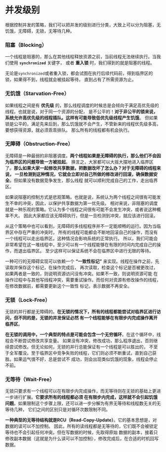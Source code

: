 并发级别
==================================================
根据控制并发的策略，我们可以把并发的级别进行分类，大致上可以分为阻塞，无饥饿，无障碍，无锁，无等待几种。

### 阻塞（Blocking）
一个线程是阻塞的，那么在其他线程释放资源之前，当前线程无法继续执行。当我们使用 **`synchronized`** 关键字，
或者 **重入锁** 时，我们得到的就是阻塞的线程。

无论是`synchronized`或者重入锁，都会试图在执行后续代码前，得到临界区的锁，如果得不到，线程就会被挂起等待，
直到占有了所需资源为止。

### 无饥饿（Starvation-Free）
如果线程之间是有 **优先级** 的，那么线程调度的时候总是会倾向于满足高优先级的线程。也就是说，对于同一个资源的分配，
是不公平的！**对于非公平的锁来说，系统允许高优先级的线程插队。这样有可能导致低优先级线程产生饥饿**。
但如果锁是公平的，满足先来后到，那么饥饿就不会产生，不管新来的线程优先级多高，要想获得资源，就必须乖乖排队。
那么所有的线程都有机会执行。

### 无障碍（Obstruction-Free）
无障碍是一种最弱的非阻塞调度。**两个线程如果是无障碍的执行，那么他们不会因为临界区的问题导致一方被挂起**。
换言之，大家都可以大摇大摆地进入临界区了。**那么如果大家一起修改共享数据，把数据改坏了怎么办？对于无障碍的线程来说，
一旦检测到这种情况，它就会立即对自己所做的修改进行回滚，确保数据安全**。但如果没有数据竞争发生，那么线程
就可以顺利完成自己的工作，走出临界区。

如果说阻塞的控制方式是悲观策略。也就是说，系统认为两个线程之间很有可能发生不幸的冲突，因此，以保护共享数据为第一优先级。
相对来说，非阻塞的调度就是一种乐观的策略。它认为多个线程之间很有可能不会发生冲突，或者说这种概率不大。
因此大家都应该无障碍执行，但是一旦检测到冲突，就应该进行回滚。

从这个策略中也可以看到，无障碍的多线程程序并不一定能顺畅的运行。因为当临界区中存在严重的冲突时，
所有的线程可能都会不断地回滚自己的操作，而没有一个线程可以走出临界区。这种情况会影响系统的正常执行。
所以，我们可能会非常希望在这一堆线程中，至少可以有一个线程能够在有限的时间内完成自己的操作，而退出临界区。
至少这样可以保证系统不会在临界区中进行无限的等待。

一种可行的无障碍实现可以依赖一个 **“一致性标记”** 来实现。线程在操作之前，先读取并保存这个标记，在操作完成后，
再次读取，检查这个标记是否被更改过，如果两者是一致的，则说明资源访问没有冲突。如果不一致，则说明资源可能
在操作过程中与其他写线程冲突，需要重试操作。而任何对资源有修改操作的线程，在修改数据前，都需要更新这个一致性
标记，表示数据不再安全。

### 无锁（Lock-Free）
无锁的并行都是无障碍的。**在无锁的情况下，所有的线程都能尝试对临界区进行访问，但不同的是，无锁的并发保证必然
有一个线程能够在有限步内完成操作离开临界区**。

**在无锁的调用中，一个典型的特点是可能会包含一个无穷循环**。在这个循环中，线程会不断尝试修改共享变量。
如果没有冲突，修改成功，那么程序退出，否则继续尝试修改。但无论如何，无锁的并行总能保证有一个线程是可以胜出的，
不至于全军覆没。至于临界区中竞争失败的线程，它们则必须不断重试，直到自己获胜。如果运气很不好，总是尝试不
成功，则会出现类似饥饿的现象，线程会停止不前。

### 无等待（Wait-Free）
无锁只要求有一个线程可以在有限步内完成操作，而无等待则在无锁的基础上更进一步进行扩展。**它要求所有的线程都必须
在有限步内完成，这样就不会引起饥饿问题**。如果限制这个步骤上限，还可以进一步分解为有界无等待和线程数无关的无等待几种，
它们之间的区别只是对循环次数限制不同。

**一种典型的无等待结构就是RCU（Read-Copy-Update）**。它的基本思想是，对数据的读可以不加控制。
因此，所有的读线程都是无等待的，它们既不会被锁定等待也不会引起任何冲突。但在写数据的时候，先取得原始
数据的副本，接着只修改副本数据（这就是为什么读可以不加控制），修改完成后，在合适的时机回写数据。
